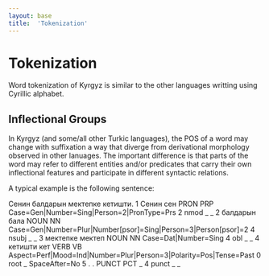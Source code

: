 ```yaml
---
layout: base
title:  'Tokenization'
---
```


# Tokenization



Word tokenization of Kyrgyz is similar to the other languages writting using Cyrillic alphabet. 

## Inflectional Groups

In Kyrgyz (and some/all other Turkic languages), the POS of a word may change with suffixation a way that diverge from derivational morphology observed in other lanuages. The important difference is that parts of the word may refer to different entities and/or predicates that carry their own inflectional features and participate in different syntactic relations.

A typical example is the following sentence:

Сенин балдарын мектепке кетишти.
1	Сенин	сен	PRON	PRP	Case=Gen|Number=Sing|Person=2|PronType=Prs	2	nmod	_	_
2	балдарын	бала	NOUN	NN	Case=Gen|Number=Plur|Number[psor]=Sing|Person=3|Person[psor]=2	4	nsubj	_	_
3	мектепке	мектеп	NOUN	NN	Case=Dat|Number=Sing	4	obl	_	_
4	кетишти	кет	VERB	VB	Aspect=Perf|Mood=Ind|Number=Plur|Person=3|Polarity=Pos|Tense=Past	0	root	_	SpaceAfter=No
5	.	.	PUNCT	PCT	_	4	punct	_	_


